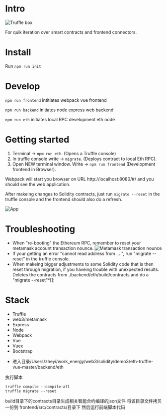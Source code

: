 # Intro
![Truffle box](http://storage1.static.itmages.com/i/18/0309/h_1520617882_2266765_b0734eefc5.png)

For quik iteration over smart contracts and frontend connectors.

# Install

Run `npm run init`

# Develop

`npm run frontend` intitiates webpack vue frontend

`npm run backend` initiates node express web backend

`npm run eth` initiates local RPC development eth node

# Getting started

1. Terminal -> `npm run eth`. (Opens a Truffle console)
2. In truffle console write -> `migrate`. (Deploys contract to local Eth RPC).
2. Open NEW terminal window. Write -> `npm run frontend` (Development frontend in Browser).

Webpack will start you browser on URL http://localhost:8080/#/ and you should see the web application.

After makeing changes to Solidity contracts, just run `migrate --reset` in the truffle console and the frontend should also do a refresh.

![App](http://storage3.static.itmages.com/i/18/0309/h_1520615516_4956393_f30c1f4696.png)

# Troubleshooting

- When "re-booting" the Ethereum RPC, remember to reset your metamask account transaction nounce. ![Metamask transaction nounce](http://storage7.static.itmages.com/i/18/0309/h_1520615869_8453611_ee83786505.png)
- If your getting an error "cannot read address from ... ", run "migrate --reset" in the truffle console.
- When makeing bigger adjustments to some Solidity code that is then reset through migration, if you haveing trouble with unexpected results. Deletes the contracts from ./backend/eth/build/contracts and do a "migrate --reset"*[]:

# Stack

- Truffle
- web3/metamask
- Express
- Node
- Webpack
- Vue
- Vuex
- Bootstrap


+ 进入目录/Users/zheyi/work_energy/web3/solidity/demo3/eth-truffle-vue-master/backend/eth

执行脚本
```
truffle compile --compile-all
truffle migrate --reset
```
build目录下的contracts目录生成相关智能合约编译的json文件
将该目录文件拷贝一份到 frontend/src/contracts/目录下
然后运行前端脚本代码